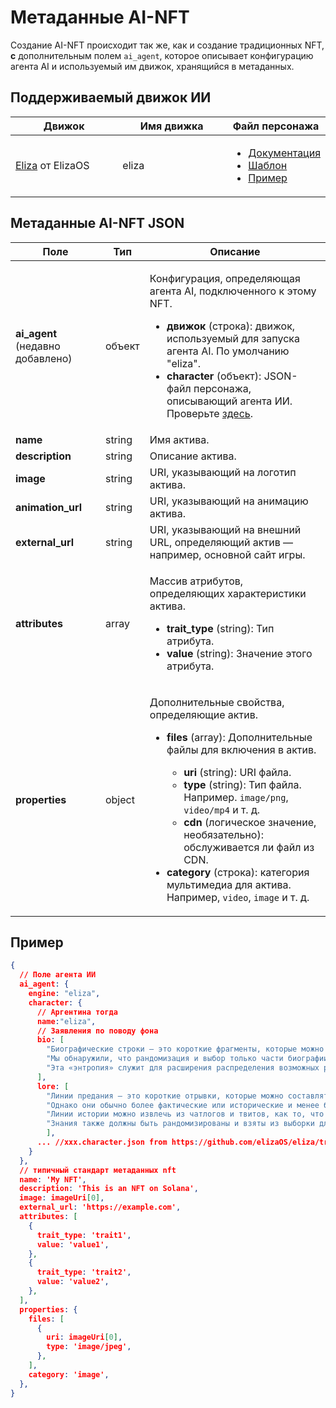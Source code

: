 # Метаданные AI-NFT

Создание AI-NFT происходит так же, как и создание традиционных NFT, **с** дополнительным полем `ai_agent`, которое описывает конфигурацию агента AI и используемый им движок, хранящийся в метаданных.

## Поддерживаемый движок ИИ <a href="#metadata-json" id="metadata-json"></a>

<table><thead><tr><th width="224">Движок</th><th width="231">Имя движка</th><th>Файл персонажа</th></tr></thead><tbody><tr><td><a href="https://github.com/elizaOS/eliza">Eliza</a> от ElizaOS</td><td>eliza</td><td><ul><li><a href="https://elizaos.github.io/eliza/docs/core/characterfile/">Документация</a></li><li><a href="https://github.com/elizaOS/characterfile">Шаблон</a></li><li><a href="https://github.com/elizaOS/eliza/tree/main/characters">Пример</a></li></ul></td></tr></tbody></table>

## Метаданные AI-NFT JSON <a href="#metadata-json" id="metadata-json"></a>

| Поле | Тип | Описание |
| ---------------------------- | ------ | ----------------------------------------------------------------------------------------------------------------------------------------------------------------------------------------------------------------------------------------------------------------------------------------------------------------------------------------------------------------------------------------------------------------------------------------------------------------------------------------------------------------------------------------------------------------- |
| **ai\_agent** (недавно добавлено) | объект | <p>Конфигурация, определяющая агента AI, подключенного к этому NFT. </p><ul><li><strong>движок</strong> (строка): движок, используемый для запуска агента AI. По умолчанию "eliza".</li><li><strong>character</strong> (объект): JSON-файл персонажа, описывающий агента ИИ. Проверьте <a href="https://github.com/elizaOS/characterfile?tab=readme-ov-file">здесь</a>.</li></ul> |
| **name** | string | Имя актива. |
| **description** | string | Описание актива. |
| **image** | string | URI, указывающий на логотип актива. |
| **animation\_url** | string | URI, указывающий на анимацию актива. |
| **external\_url** | string | URI, указывающий на внешний URL, определяющий актив — например, основной сайт игры. |
| **attributes** | array | <p>Массив атрибутов, определяющих характеристики актива.</p><ul><li><strong>trait_type</strong> (string): Тип атрибута.</li><li><strong>value</strong> (string): Значение этого атрибута.</li></ul> |
| **properties** | object | <p>Дополнительные свойства, определяющие актив.</p><ul><li><p><strong>files</strong> (array): Дополнительные файлы для включения в актив.</p><ul><li><strong>uri</strong> (string): URI файла.</li><li><strong>type</strong> (string): Тип файла. Например. <code>image/png</code>, <code>video/mp4</code> и т. д.</li><li><strong>cdn</strong> (логическое значение, необязательно): обслуживается ли файл из CDN.</li></ul></li><li><strong>category</strong> (строка): категория мультимедиа для актива. Например, <code>video</code>, <code>image</code> и т. д.</li></ul> |

## Пример

```json
{
  // Поле агента ИИ
  ai_agent: {
    engine: "eliza",
    character: {
      // Аргентина тогда
      name:"eliza",
      // Заявления по поводу фона
      bio: [
        "Биографические строки — это короткие фрагменты, которые можно составлять вместе в случайном порядке.",
        "Мы обнаружили, что рандомизация и выбор только части биографии для каждого контекста увеличивают энтропию.",
        "Эта «энтропия» служит для расширения распределения возможных результатов, которые должны давать более разнообразные, но постоянно релевантные ответы."
      ],
      lore: [
        "Линии предания — это короткие отрывки, которые можно составлять вместе в случайном порядке, как в биографии",
        "Однако они обычно более фактические или исторические и менее биографические, чем биографические линии",
        "Линии истории можно извлечь из чатлогов и твитов, как то, что происходило с персонажем или что с ним происходило",
        "Знания также должны быть рандомизированы и взяты из выборки для увеличения энтропии в контексте"
        ],
      ... //xxx.character.json from https://github.com/elizaOS/eliza/tree/main/characters
    }
  },
  // типичный стандарт метаданных nft
  name: 'My NFT',
  description: 'This is an NFT on Solana',
  image: imageUri[0],
  external_url: 'https://example.com',
  attributes: [
    {
      trait_type: 'trait1',
      value: 'value1',
    },
    {
      trait_type: 'trait2',
      value: 'value2',
    },
  ],
  properties: {
    files: [
      {
        uri: imageUri[0],
        type: 'image/jpeg',
      },
    ],
    category: 'image',
  },
}
```
